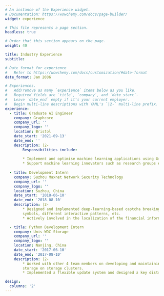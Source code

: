 ```yaml
---
# An instance of the Experience widget.
# Documentation: https://wowchemy.com/docs/page-builder/
widget: experience

# This file represents a page section.
headless: true

# Order that this section appears on the page.
weight: 40

title: Industry Experience
subtitle:

# Date format for experience
#   Refer to https://wowchemy.com/docs/customization/#date-format
date_format: Jan 2006

# Experiences.
#   Add/remove as many `experience` items below as you like.
#   Required fields are `title`, `company`, and `date_start`.
#   Leave `date_end` empty if it's your current employer.
#   Begin multi-line descriptions with YAML's `|2-` multi-line prefix.
experience:
  - title: Graduate AI Engineer
    company: Graphcore
    company_url: ''
    company_logo: ''
    location: Bristol
    date_start: '2021-09-13'
    date_end: ''
    description: |2-
        Responsibilities include:
        
        * Implement and optimise machine learning applications using Graphcore’s IPUs.
        * Support machine learning innovators such as research groups or tech start-ups with their state-of-the-art applications.
        
  - title: Development Intern
    company: Suzhou Maxnet Network Security Technology
    company_url: ''
    company_logo: ''
    location: Suzhou, China
    date_start: '2018-06-10'
    date_end: '2018-08-10'
    description: |2-
        * Designed and implemented deep-learning-based captcha breaking systems for various captcha strategies with different
        symbols, different interactive patterns, etc.
        * Actively involved in the localization of the financial information software - Thomson Reuters Eikon.

  - title: Python Development Intern
    company: Unis-WDC Storage
    company_url: ''
    company_logo: ''
    location: Nanjing, China
    date_start: '2017-06-10'
    date_end: '2017-08-10'
    description: |2-
        * Worked with other 4 team members on developing and maintaining a RESTful back-end, which enables object-based
        storage on storage clusters.
        * Implemented a flexible update system and designed a key distribution system.

design:
  columns: '2'
---
```

